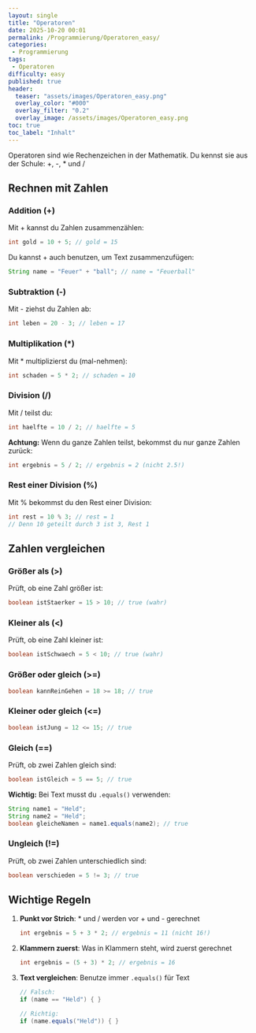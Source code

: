 ```yaml
---
layout: single
title: "Operatoren"
date: 2025-10-20 00:01
permalink: /Programmierung/Operatoren_easy/
categories:
 - Programmierung
tags:
 - Operatoren
difficulty: easy
published: true
header:
  teaser: "assets/images/Operatoren_easy.png"
  overlay_color: "#000"
  overlay_filter: "0.2"
  overlay_image: /assets/images/Operatoren_easy.png
toc: true
toc_label: "Inhalt"
---
```


Operatoren sind wie Rechenzeichen in der Mathematik. Du kennst sie aus der Schule: +, -, * und /

## Rechnen mit Zahlen

### Addition (+)
Mit + kannst du Zahlen zusammenzählen:

```java
int gold = 10 + 5; // gold = 15
```

Du kannst + auch benutzen, um Text zusammenzufügen:
```java
String name = "Feuer" + "ball"; // name = "Feuerball"
```

### Subtraktion (-)
Mit - ziehst du Zahlen ab:

```java
int leben = 20 - 3; // leben = 17
```

### Multiplikation (*)
Mit * multiplizierst du (mal-nehmen):

```java
int schaden = 5 * 2; // schaden = 10
```

### Division (/)
Mit / teilst du:

```java
int haelfte = 10 / 2; // haelfte = 5
```

**Achtung:** Wenn du ganze Zahlen teilst, bekommst du nur ganze Zahlen zurück:
```java
int ergebnis = 5 / 2; // ergebnis = 2 (nicht 2.5!)
```

### Rest einer Division (%)
Mit % bekommst du den Rest einer Division:

```java
int rest = 10 % 3; // rest = 1
// Denn 10 geteilt durch 3 ist 3, Rest 1
```

## Zahlen vergleichen

### Größer als (>)
Prüft, ob eine Zahl größer ist:

```java
boolean istStaerker = 15 > 10; // true (wahr)
```

### Kleiner als (<)
Prüft, ob eine Zahl kleiner ist:

```java
boolean istSchwaech = 5 < 10; // true (wahr)
```

### Größer oder gleich (>=)
```java
boolean kannReinGehen = 18 >= 18; // true
```

### Kleiner oder gleich (<=)
```java
boolean istJung = 12 <= 15; // true
```

### Gleich (==)
Prüft, ob zwei Zahlen gleich sind:

```java
boolean istGleich = 5 == 5; // true
```

**Wichtig:** Bei Text musst du `.equals()` verwenden:
```java
String name1 = "Held";
String name2 = "Held";
boolean gleicheNamen = name1.equals(name2); // true
```

### Ungleich (!=)
Prüft, ob zwei Zahlen unterschiedlich sind:

```java
boolean verschieden = 5 != 3; // true
```

## Wichtige Regeln

1. **Punkt vor Strich**: * und / werden vor + und - gerechnet
   ```java
   int ergebnis = 5 + 3 * 2; // ergebnis = 11 (nicht 16!)
   ```

2. **Klammern zuerst**: Was in Klammern steht, wird zuerst gerechnet
   ```java
   int ergebnis = (5 + 3) * 2; // ergebnis = 16
   ```

3. **Text vergleichen**: Benutze immer `.equals()` für Text
   ```java
   // Falsch:
   if (name == "Held") { }

   // Richtig:
   if (name.equals("Held")) { }
   ```